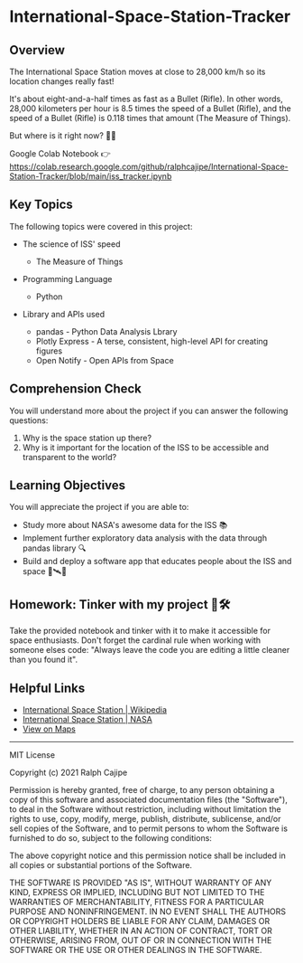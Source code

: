 # International-Space-Station-Tracker

## Overview
The International Space Station moves at close to 28,000 km/h so its location changes really fast!

It's about eight-and-a-half times as fast as a Bullet (Rifle). In other words, 28,000 kilometers per hour is 8.5 times the speed of a Bullet (Rifle), and the speed of a Bullet (Rifle) is 0.118 times that amount (The Measure of Things).

But where is it right now? 🤔💭

Google Colab Notebook 👉 https://colab.research.google.com/github/ralphcajipe/International-Space-Station-Tracker/blob/main/iss_tracker.ipynb

## Key Topics

The following topics were covered in this project:
* The science of ISS' speed
  * The Measure of Things

* Programming Language
  * Python 

* Library and APIs used
  * pandas - Python Data Analysis Lbrary
  * Plotly Express - A terse, consistent, high-level API for creating figures 
  * Open Notify - Open APIs from Space

## Comprehension Check

You will understand more about the project if you can answer the following questions:

1. Why is the space station up there?
2. Why is it important for the location of the ISS to be accessible and transparent to the world?

## Learning Objectives

You will appreciate the project if you are able to:
* Study more about NASA's awesome data for the ISS 📚
* Implement further exploratory data analysis with the data through pandas library 🔍
* Build and deploy a software app that educates people about the ISS and space 🌌🛰🚀

## Homework: Tinker with my project 🤗🛠

Take the provided notebook and tinker with it to make it accessible for space enthusiasts. Don't forget the cardinal rule when working with someone elses code:
"Always leave the code you are editing a little cleaner than you found it".

## Helpful Links

* [International Space Station | Wikipedia](https://en.wikipedia.org/wiki/International_Space_Station)
* [International Space Station | NASA](https://www.nasa.gov/mission_pages/station/main/index.html)
* [View on Maps](https://www.google.com/maps/space/iss)

- - -
MIT License

Copyright (c) 2021 Ralph Cajipe

Permission is hereby granted, free of charge, to any person obtaining a copy
of this software and associated documentation files (the "Software"), to deal
in the Software without restriction, including without limitation the rights
to use, copy, modify, merge, publish, distribute, sublicense, and/or sell
copies of the Software, and to permit persons to whom the Software is
furnished to do so, subject to the following conditions:

The above copyright notice and this permission notice shall be included in all
copies or substantial portions of the Software.

THE SOFTWARE IS PROVIDED "AS IS", WITHOUT WARRANTY OF ANY KIND, EXPRESS OR
IMPLIED, INCLUDING BUT NOT LIMITED TO THE WARRANTIES OF MERCHANTABILITY,
FITNESS FOR A PARTICULAR PURPOSE AND NONINFRINGEMENT. IN NO EVENT SHALL THE
AUTHORS OR COPYRIGHT HOLDERS BE LIABLE FOR ANY CLAIM, DAMAGES OR OTHER
LIABILITY, WHETHER IN AN ACTION OF CONTRACT, TORT OR OTHERWISE, ARISING FROM,
OUT OF OR IN CONNECTION WITH THE SOFTWARE OR THE USE OR OTHER DEALINGS IN THE
SOFTWARE.
